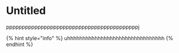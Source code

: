 # Untitled

ppppppppppppppppppppppppppppppppppppppppppj

{% hint style="info" %}
uhhhhhhhhhhhhhhhhhhhhhhhhhhhhhhhh
{% endhint %}



